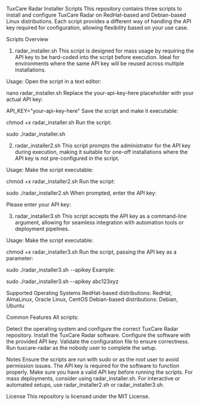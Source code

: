 TuxCare Radar Installer Scripts
This repository contains three scripts to install and configure TuxCare Radar on RedHat-based and Debian-based Linux distributions. Each script provides a different way of handling the API key required for configuration, allowing flexibility based on your use case.

Scripts Overview
1. radar_installer.sh
This script is designed for mass usage by requiring the API key to be hard-coded into the script before execution. Ideal for environments where the same API key will be reused across multiple installations.

Usage:
Open the script in a text editor:

nano radar_installer.sh
Replace the your-api-key-here placeholder with your actual API key:


API_KEY="your-api-key-here"
Save the script and make it executable:


chmod +x radar_installer.sh
Run the script:


sudo ./radar_installer.sh



2. radar_installer2.sh
This script prompts the administrator for the API key during execution, making it suitable for one-off installations where the API key is not pre-configured in the script.

Usage:
Make the script executable:


chmod +x radar_installer2.sh
Run the script:


sudo ./radar_installer2.sh
When prompted, enter the API key:


Please enter your API key: <your-api-key>




3. radar_installer3.sh
This script accepts the API key as a command-line argument, allowing for seamless integration with automation tools or deployment pipelines.

Usage:
Make the script executable:


chmod +x radar_installer3.sh
Run the script, passing the API key as a parameter:


sudo ./radar_installer3.sh --apikey <your-api-key>
Example:


sudo ./radar_installer3.sh --apikey abc123xyz



Supported Operating Systems
RedHat-based distributions: RedHat, AlmaLinux, Oracle Linux, CentOS
Debian-based distributions: Debian, Ubuntu


Common Features
All scripts:

Detect the operating system and configure the correct TuxCare Radar repository.
Install the TuxCare Radar software.
Configure the software with the provided API key.
Validate the configuration file to ensure correctness.
Run tuxcare-radar as the nobody user to complete the setup.


Notes
Ensure the scripts are run with sudo or as the root user to avoid permission issues.
The API key is required for the software to function properly. Make sure you have a valid API key before running the scripts.
For mass deployments, consider using radar_installer.sh. For interactive or automated setups, use radar_installer2.sh or radar_installer3.sh.


License
This repository is licensed under the MIT License.

